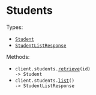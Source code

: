 # Students

Types:

- <code><a href="./src/resources/students.ts">Student</a></code>
- <code><a href="./src/resources/students.ts">StudentListResponse</a></code>

Methods:

- <code title="get /api/students/{id}">client.students.<a href="./src/resources/students.ts">retrieve</a>(id) -> Student</code>
- <code title="get /api/students">client.students.<a href="./src/resources/students.ts">list</a>() -> StudentListResponse</code>
